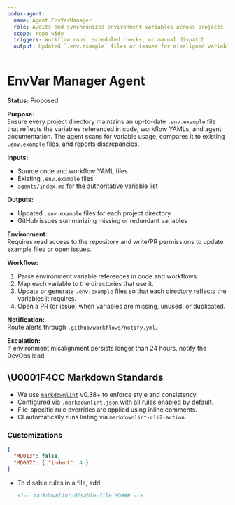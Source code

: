 ```yaml
---
codex-agent:
  name: Agent.EnvVarManager
  role: Audits and synchronizes environment variables across projects
  scope: repo-wide
  triggers: Workflow runs, scheduled checks, or manual dispatch
  output: Updated `.env.example` files or issues for misaligned variables
---
```


# EnvVar Manager Agent

**Status:** Proposed.

**Purpose:**  
Ensure every project directory maintains an up-to-date `.env.example` file that reflects the variables referenced in code, workflow YAMLs, and agent documentation. The agent scans for variable usage, compares it to existing `.env.example` files, and reports discrepancies.

**Inputs:**  

- Source code and workflow YAML files  
- Existing `.env.example` files  
- `agents/index.md` for the authoritative variable list

**Outputs:**  

- Updated `.env.example` files for each project directory  
- GitHub issues summarizing missing or redundant variables

**Environment:**  
Requires read access to the repository and write/PR permissions to update example files or open issues.

**Workflow:**  

1. Parse environment variable references in code and workflows.  
2. Map each variable to the directories that use it.  
3. Update or generate `.env.example` files so that each directory reflects the variables it requires.  
4. Open a PR (or issue) when variables are missing, unused, or duplicated.

**Notification:**  
Route alerts through `.github/workflows/notify.yml`.

**Escalation:**  
If environment misalignment persists longer than 24 hours, notify the DevOps lead.

## \U0001F4CC Markdown Standards

- We use [`markdownlint`](https://github.com/DavidAnson/markdownlint) v0.38+ to enforce style and consistency.
- Configured via `.markdownlint.json` with all rules enabled by default.
- File-specific rule overrides are applied using inline comments.
- CI automatically runs linting via `markdownlint-cli2-action`.

### Customizations

```json
{
  "MD013": false,
  "MD007": { "indent": 4 }
}
```

- To disable rules in a file, add:

  ```markdown
  <!-- markdownlint-disable-file MD### -->
  ```
